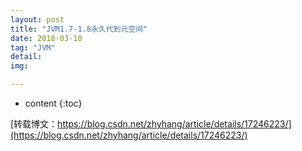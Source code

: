 ```yaml
---
layout: post
title: "JVM1.7-1.8永久代到元空间"
date: 2018-03-10
tag: "JVM"
detail: 
img: 

---
```


* content
{:toc}

[转载博文：https://blog.csdn.net/zhyhang/article/details/17246223/](https://blog.csdn.net/zhyhang/article/details/17246223/)





